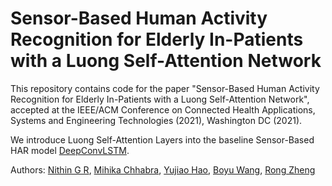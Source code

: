 # Sensor-Based Human Activity Recognition for Elderly In-Patients with a Luong Self-Attention Network

This repository contains code for the paper "Sensor-Based Human Activity Recognition for Elderly In-Patients with a Luong Self-Attention Network", accepted at the IEEE/ACM Conference on Connected Health Applications, Systems and Engineering Technologies (2021), Washington DC (2021).

We introduce Luong Self-Attention Layers into the baseline Sensor-Based HAR model [DeepConvLSTM](https://github.com/STRCWearlab/DeepConvLSTM). 

Authors: [Nithin G R](), [Mihika Chhabra](https://devfolio.co/@Mihikachh22), [Yujiao Hao](https://pulselab.humanities.mcmaster.ca/people/yujiao-hao/), [Boyu Wang](https://sites.google.com/site/borriewang/), [Rong Zheng](https://ca.linkedin.com/in/rong-zheng-1954b13)


